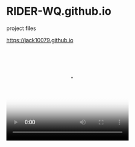 # RIDER-WQ.github.io
project files

https://jack10079.github.io


<video width="320" height="240" poster="/asset/latern.jpg" autoplay>
<source  type="video/mp4" src="model.mp4">
<source type="video/ogg"  src="model.ogg" >
Your browser does not support the video tag
</video>
